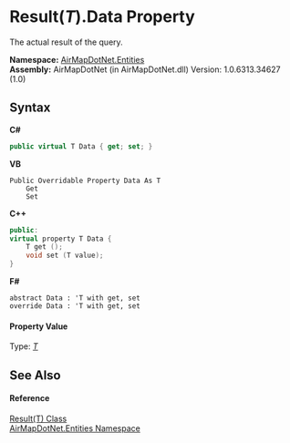 # Result(*T*).Data Property 
 

The actual result of the query.

**Namespace:**&nbsp;<a href="98571a09-2783-53ee-6a50-029c1c8ea39b">AirMapDotNet.Entities</a><br />**Assembly:**&nbsp;AirMapDotNet (in AirMapDotNet.dll) Version: 1.0.6313.34627 (1.0)

## Syntax

**C#**<br />
``` C#
public virtual T Data { get; set; }
```

**VB**<br />
``` VB
Public Overridable Property Data As T
	Get
	Set
```

**C++**<br />
``` C++
public:
virtual property T Data {
	T get ();
	void set (T value);
}
```

**F#**<br />
``` F#
abstract Data : 'T with get, set
override Data : 'T with get, set
```


#### Property Value
Type: <a href="01797e27-0f11-7bee-eeea-39c60e5d86d9">*T*</a>

## See Also


#### Reference
<a href="01797e27-0f11-7bee-eeea-39c60e5d86d9">Result(T) Class</a><br /><a href="98571a09-2783-53ee-6a50-029c1c8ea39b">AirMapDotNet.Entities Namespace</a><br />